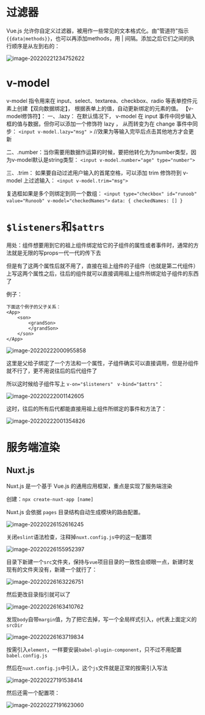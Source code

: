 # 过滤器

Vue.js 允许你自定义过滤器，被用作一些常见的文本格式化。由"管道符"指示
`{{data|methods}}`，也可以再添加methods，用	|	间隔。添加之后它们之间的执行顺序是从左到右的：

![image-20220221234752622](README/image-20220221234752622.png)



# v-model

v-model 指令用来在 input、select、textarea、checkbox、radio 等表单控件元素上创建【双向数据绑定】，
根据表单上的值，自动更新绑定的元素的值。
【v-model修饰符】：
一、.lazy：      在默认情况下， v-model 在 input 事件中同步输入框的值与数据，但你可以添加一个修饰符 lazy ，
		       从而转变为在 change 事件中同步：
	`<input v-model.lazy="msg" >`	//效果为等输入完毕后点击其他地方才会更新

二、.number：当你需要用数据作运算的时候，要把他转化为为number类型，因为v-model默认是string类型：
	`<input v-model.number="age" type="number">`

三、.trim：      如果要自动过滤用户输入的首尾空格，可以添加 trim 修饰符到 v-model 上过滤输入：
	`<input v-model.trim="msg">`



复选框如果是多个则绑定到同一个数组：
`<input type="checkbox" id="runoob" value="Runoob" v-model="checkedNames">`
`data: {
    checkedNames: []
  }`





# `$listeners`和`$attrs`

用处：组件想要用到它的祖上组件绑定给它的子组件的属性或者事件时，通常的方法就是无限的写props一代一代的传下去

但是有了这两个属性后就不用了，直接在祖上组件的子组件（也就是第二代组件）上写这两个属性之后，往后的组件就可以直接调用祖上组件所绑定给子组件的东西了

例子：	

```
下面这个例子的父子关系：
<App>  
	<son> 
		<grandSon> 
		</grandSon>
	</son>
</App>
```

![image-20220222000955858](README/image-20220222000955858.png)

这里是父给子绑定了一个方法和一个属性，子组件确实可以直接调用，但是孙组件就不行了，更不用说往后的后代组件了

所以这时候给子组件写上 `v-on="$listeners"`  ` v-bind="$attrs"`：

![image-20220222001142605](README/image-20220222001142605.png)

这时，往后的所有后代都能直接用祖上组件所绑定的事件和方法了：

![image-20220222001354826](README/image-20220222001354826.png)



# 服务端渲染

## Nuxt.js

Nuxt.js 是一个基于 Vue.js 的通用应用框架，重点是实现了服务端渲染

创建：`npx create-nuxt-app [name]`

Nuxt.js 会依据 `pages` 目录结构自动生成模块的路由配置。

![image-20220226152616245](README/image-20220226152616245.png)

关闭`eslint`语法检查，注释掉`nuxt.config.js`中的这一配置项

![image-20220226155952397](README/image-20220226155952397.png)

目录下新建一个`src`文件夹，保持与`vue`项目目录的一致性会顺眼一点，新建时发现有的文件夹没有，新建一个就行了：

![image-20220226163226751](README/image-20220226163226751.png)

然后更改目录指引就可以了

![image-20220226163410762](README/image-20220226163410762.png)

发现`body`自带`margin`值，为了把它去掉，写一个全局样式引入，`@`代表上面定义的`srcDir`

![image-20220226163719834](README/image-20220226163719834.png)



按需引入`element`，一样要安装`babel-plugin-component`，只不过不用配置`babel.config.js`

然后在`nuxt.config.js`中引入，这个`js`文件就是正常的按需引入写法

![image-20220227191538414](README/image-20220227191538414.png)

然后还需一个配置项：

![image-20220227191623060](README/image-20220227191623060.png)





